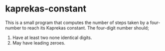 # kaprekas-constant
This is a small program that computes the number of steps taken by a four-number to reach its Kaprekas constant.
The four-digit number should;
  1. Have at least two none identical digits.
  2. May have leading zeroes.
